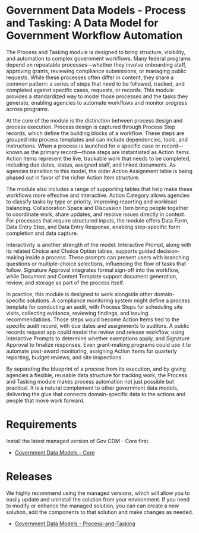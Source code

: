 # Government Data Models - Process and Tasking: A Data Model for Government Workflow Automation

The Process and Tasking module is designed to bring structure, visibility, and automation to complex government workflows. Many federal programs depend on repeatable processes—whether they involve onboarding staff, approving grants, reviewing compliance submissions, or managing public requests. While these processes often differ in content, they share a common pattern: a series of steps that need to be followed, tracked, and completed against specific cases, requests, or records. This module provides a standardized way to model those processes and the tasks they generate, enabling agencies to automate workflows and monitor progress across programs.

At the core of the module is the distinction between process design and process execution. Process design is captured through Process Step records, which define the building blocks of a workflow. These steps are grouped into process templates and can include dependencies, tools, and instructions. When a process is launched for a specific case or record—known as the primary record—those steps are instantiated as Action Items. Action Items represent the live, trackable work that needs to be completed, including due dates, status, assigned staff, and linked documents. As agencies transition to this model, the older Action Assignment table is being phased out in favor of the richer Action Item structure.

The module also includes a range of supporting tables that help make these workflows more effective and interactive. Action Category allows agencies to classify tasks by type or priority, improving reporting and workload balancing. Collaboration Space and Discussion Item bring people together to coordinate work, share updates, and resolve issues directly in context. For processes that require structured inputs, the module offers Data Form, Data Entry Step, and Data Entry Response, enabling step-specific form completion and data capture.

Interactivity is another strength of the model. Interactive Prompt, along with its related Choice and Choice Option tables, supports guided decision-making inside a process. These prompts can present users with branching questions or multiple-choice selections, influencing the flow of tasks that follow. Signature Approval integrates formal sign-off into the workflow, while Document and Content Template support document generation, review, and storage as part of the process itself.

In practice, this module is designed to work alongside other domain-specific solutions. A compliance monitoring system might define a process template for conducting an audit, with Process Steps for scheduling site visits, collecting evidence, reviewing findings, and issuing recommendations. Those steps would become Action Items tied to the specific audit record, with due dates and assignments to auditors. A public records request app could model the review and release workflow, using Interactive Prompts to determine whether exemptions apply, and Signature Approval to finalize responses. Even grant-making programs could use it to automate post-award monitoring, assigning Action Items for quarterly reporting, budget reviews, and site inspections.

By separating the blueprint of a process from its execution, and by giving agencies a flexible, reusable data structure for tracking work, the Process and Tasking module makes process automation not just possible but practical. It is a natural complement to other government data models, delivering the glue that connects domain-specific data to the actions and people that move work forward.

# Requirements

Install the latest managed version of Gov CDM - Core first.

  - [Government Data Models - Core](../core/releases/)

# Releases

We highly recommend using the managed versions, which will allow you to easily update and uninstall the solution from your environment. If you need to modify or enhance the managed solution, you can can create a new solution, add the components to that solution and make changes as needed.

  - [Government Data Models - Process-and-Tasking](releases)